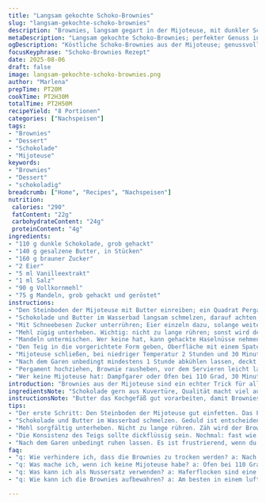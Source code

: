 ```yaml
---
title: "Langsam gekochte Schoko-Brownies"
slug: "langsam-gekochte-schoko-brownies"
description: "Brownies, langsam gegart in der Mijoteuse, mit dunkler Schokolade und Butter. Zucker, Eier, Vanille und eine Prise Salz binden die Zutaten. Mehl und gehackte Mandeln für Textur, geröstet für Aroma. Langsam weich und doch fest am Rand. Kochzeit angepasst, damit nicht zu feucht, Zentrum noch leicht weich. Alternative Zutaten, kleinere Mengenänderungen, Tipps zum Timing und zur Handhabung, wie man den Teig richtig mischt und Überkochen vermeidet."
metaDescription: "Langsam gekochte Schoko-Brownies; perfekter Genuss in der Mijoteuse, schmelzig, mit gesalzenem Buttergeschmack; ideal für Schokolade-Fans"
ogDescription: "Köstliche Schoko-Brownies aus der Mijoteuse; genussvoll weich und aromatisch; perfekt für Schokoladenliebhaber und kreative Köpfe in der Küche"
focusKeyphrase: "Schoko-Brownies Rezept"
date: 2025-08-06
draft: false
image: langsam-gekochte-schoko-brownies.png
author: "Marlena"
prepTime: PT20M
cookTime: PT2H30M
totalTime: PT2H50M
recipeYield: "8 Portionen"
categories: ["Nachspeisen"]
tags:
- "Brownies"
- "Dessert"
- "Schokolade"
- "Mijoteuse"
keywords:
- "Brownies"
- "Dessert"
- "schokoladig"
breadcrumb: ["Home", "Recipes", "Nachspeisen"]
nutrition: 
 calories: "290"
 fatContent: "22g"
 carbohydrateContent: "24g"
 proteinContent: "4g"
ingredients:
- "110 g dunkle Schokolade, grob gehackt"
- "140 g gesalzene Butter, in Stücken"
- "160 g brauner Zucker"
- "2 Eier"
- "5 ml Vanilleextrakt"
- "1 ml Salz"
- "90 g Vollkornmehl"
- "75 g Mandeln, grob gehackt und geröstet"
instructions:
- "Den Steinboden der Mijoteuse mit Butter einreiben; ein Quadrat Pergamentpapier so legen, dass es über die Seiten hinausragt – erleichtert später das Herausnehmen. Ohne diese Vorsichtsmaßnahme klebt der Brownie oft oder bricht beim Rausnehmen."
- "Schokolade und Butter im Wasserbad langsam schmelzen, darauf achten, dass kein Wasser in die Schokolade spritzt – das wäre ruinös. Wenn gleichmäßig geschmolzen, vom Wasserbad nehmen und eine Weile abkühlen lassen. Die Milchprodukte machen butterweich, sei geduldig."
- "Mit Schneebesen Zucker unterrühren; Eier einzeln dazu, solange weiterschlagen bis samtiger Glanz entsteht. Vanille und Salz dazugeben, das Streusalz hebt Geschmack hervor, darf nicht fehlen."
- "Mehl zügig unterheben. Wichtig: nicht zu lange rühren; sonst wird der Brownie zäh."
- "Mandeln untermischen. Wer keine hat, kann gehackte Haselnüsse nehmen oder Pistazien – bringen unterschiedliche Texturen, probiere gern. Ohne Nüsse bleibt es glatter, weniger Biss."
- "Den Teig in die vorgerichtete Form geben, Oberfläche mit einem Spatel glattstreichen. Teig soll dick sein, fast wie ein cremiger Rührteig, nicht zu flüssig."
- "Mijoteuse schließen, bei niedriger Temperatur 2 Stunden und 30 Minuten garen – hier dabei sein und nach 2 Stunden einen Blick riskieren. Rand sollte fest sein, Mitte noch leicht wackeln; Falls zu nass, noch 10-15 Minuten weiter, mit Papier abdecken, damit Oberfläche nicht zu trocken wird."
- "Nach dem Garen unbedingt mindestens 1 Stunde abkühlen lassen, deckt die Form mit einem Tuch, schützt den Brownie vor Zugluft. Wärme entweicht, Brownie setzt sich, wird schneidfähiger."
- "Pergament hochziehen, Brownie rausheben, vor dem Servieren leicht lauwarm oder vollständig kalt essen. Reines Herauslösen mit Messer am Rand notfalls lösen. Der Karamellduft beim Anschneiden … Versprechen an Glückshormone."
- "Wer keine Mijoteuse hat: Dampfgarer oder Ofen bei 110 Grad, 30 Minuten länger, Alufolie darüber, langsam prüfen. Mijoteuse braucht Geduld, aber einmal ausprobiert, möchte man nie mehr anders."
introduction: "Brownies aus der Mijoteuse sind ein echter Trick für alle, die keine hitzigen Backöfen mögen oder oft die Konsistenz nicht auf Anhieb treffen. Die langsame Temperatur bringt die Schokolade zum Schmelzen, verbindet mit Butter, ohne zu überhitzen. Am Rand knusprig, in der Mitte schmelzend weich – wer hat das nicht versucht und im Ofen entweder einen zu trockenen Kuchen oder einen zu rohen Kern gehabt? Die Mijoteuse verzeiht Fehler, allerdings darf man nicht blind der Zeit vertrauen. Aromatische Walnüsse, bei mir Lieblingsmandeln, sorgen für Knusper und feine Röstaromen. Ich verwende lieber braunen statt weißen Zucker, bringt etwas Tiefe im Geschmack. Vanille, Salz, sorgfältiges Mischen – jeder Schritt zählt hier. Probier mal mit Pekannüssen, oder eine Prise Zimt für die Wintervariante. Verheißungsvoll, wenn der Duft sich langsam ausbreitet und du weißt: Bald ist etwas Besonderes fertig. "
ingredientsNote: "Schokolade gern aus Kuvertüre, Qualität macht viel aus, billig kann bitter werden. Butter nie schmelzen über direkter Hitze, Wasserbad oder Mikrowelle in kurzen Intervallen. Zucker sollte fein und braun sein, für Fülle; alternativ Kokosblütenzucker, das gibt nochmal Blatt. Eier Zimmertemperatur – wichtig für da perfekte Aufgehen. Salz nicht ignorieren, hebt die Süße, bindet Aroma. Mehl nach Möglichkeit ungesiebt, für mehr Textur; Vollkorn mehlt die Konsistenz minimal rustikaler, aber passt. Nüsse vorab rösten, in trockener Pfanne, bringt Geschmack, ohne Öl wird besser. Wer Allergiker hat, kann Mandeln durch Haferflocken ersetzen. "
instructionsNote: "Butter das Kochgefäß gut vorarbeiten, damit Brownies sich später lösen. Das Einlegen von Pergamentpapier an zwei gegenüberliegenden Seiten macht den gesamten Unterschied – pragmatische Küchentricks von alten Meistern. Beim Schmelzen der Zutaten wird die Temperatur und die Reihenfolge entscheidend; zuerst Schokolade und Butter zusammen schmelzen, etwas abkühlen lassen, tun das für die Bindung der Eier. Zucker erst nach Abkühlen hinzugeben, sonst gerinnen die Eier. Mit einem Schneebesen gut verrühren, bloß nicht zu lange nach Mehlzugabe; der Sharpeffekt ist zäh und trocken. Nüsse dürfen nicht zu fein sein, sonst gehen Texturen verloren. Kochen in Mijoteuse braucht Timing und Gefühl: der Rand testet durch Festigkeit, Mitte darf noch minimal wabern. Nach der Garzeit wickle ich das Gefäß in ein Küchenhandtuch und lasse es ruhen; dann erst schneiden. Zu früh schneiden – Brownies zerreißen, zuzäh. Kein Mijoteuse? Schonender Backofen bei niedriger Temperatur, mit Wasserschale für Feuchtigkeit machen ähnlich, aber Kontrolle besser. "
tips:
- "Der erste Schritt: Den Steinboden der Mijoteuse gut einfetten. Das Pergamentpapier sollte über den Rand hinausragen. Erleichtert das Herausnehmen und verhindert ein Brechen des Brownies. Unbedingte Notwendigkeit für alle, die ungern klebrige Brownies haben."
- "Schokolade und Butter im Wasserbad schmelzen. Geduld ist entscheidend. Temperatureinbußen sind beim Schmelzen schlimm. Ein Spritzer Wasser, und die Schokolade wird klumpig. Abkühlen lassen, dann Zucker mit einem Schneebesen dazu. Richtig mischen; gleichmäßiger Glanz ist das Ziel. Achte darauf, Eier nacheinander einrühren. Ein Fehler hier; und die Konsistenz leidet."
- "Mehl sorgfältig unterheben. Nicht zu lange rühren. Zäh wird der Brownie schnell. Mandeln für den Crunch – die Röstaromen sind unverzichtbar. Alternativen wie Haselnüsse oder Pistazien geben Abwechslung; probiere aus, was dir gefällt. Ein variierendes Rezept ist immer spannend."
- "Die Konsistenz des Teigs sollte dickflüssig sein. Nochmal: fast wie ein cremiger Rührteig. In die vorbereitete Form füllen, Oberfläche glätten. Die Mijoteuse braucht Geduld – also nicht zu oft nachsehen. Nach 2 Stunden hast du das Recht, einen kleinen Blick darauf zu werfen. Achte auf die Festigkeit; der Rand sollte stabil, die Mitte sanft wabern."
- "Nach dem Garen unbedingt ruhen lassen. Es ist frustrierend, wenn du zu früh schneidest; der Brownie zerbricht. Ein Küchentuch schützt vor Zugluft und lässt den Geschmack besser durchziehen. Optional: mit einer Prise Zimt ausprobieren für besonderen Wintergeschmack."
faq:
- "q: Wie verhindere ich, dass die Brownies zu trocken werden? a: Nach der Garzeit; schaue nach der Mitte. Falls die Spitze fest ist, doch das Zentrum noch weicht. Mijoteuse kann hier Fehler verzeihen. Verstehe die Variationen in der Temperatur."
- "q: Was mache ich, wenn ich keine Mijoteuse habe? a: Ofen bei 110 Grad. Dampfgarer als Option; dauert länger. Alufolie darüber zur Feuchtigkeit. Wenig Kontrolle, dennoch funktioniert es. Vertraue auf deinen Instinkt."
- "q: Was kann ich als Nussersatz verwenden? a: Haferflocken sind eine gute Wahl bei Allergie. Strukturen sind fremd, aber spannend. Die Aromen kommen trotzdem. Achtung vor Zähen beim Mischen; nicht überexagieren."
- "q: Wie kann ich die Brownies aufbewahren? a: Am besten in einem luftdichten Behälter. Warten, bis sie vollständig abgekühlt sind. Alternativ: in Frischhaltefolie einwickeln. Der Kühlschrank kann alten Geschmack rauben; in den ersten Tagen am besten."

---
```

